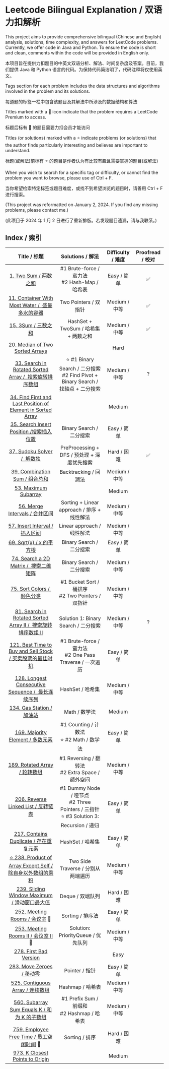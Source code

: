 # Leetcode Bilingual Explanation / 双语力扣解析

This project aims to provide comprehensive bilingual (Chinese and English) analysis, solutions, time complexity, and answers for LeetCode problems. Currently, we offer code in Java and Python. To ensure the code is short and clean, comments within the code will be provided in English only.

本项目旨在提供力扣题目的中英文双语分析、解法、时间复杂度及答案。目前，我们提供 Java 和 Python 语言的代码。为保持代码简洁明了，代码注释将仅使用英文。

Tags section for each problem includes the data structures and algorithms involved in the problem and its solutions.

每道题的标签一栏中包含该题目及其解法中所涉及的数据结构和算法

Titles marked with a 🔐 icon indicate that the problem requires a LeetCode Premium to access.

标题后标有 🔐 的题目需要力扣会员才能访问

Titles (or solutions) marked with a ⭐️ indicate problems (or solutions) that the author finds particularly interesting and believes are important to understand.

标题(或解法)前标有 ⭐️ 的题目是作者认为有比较有趣且需要掌握的题目(或解法)

When you wish to search for a specific tag or difficulty, or cannot find the problem you want to browse, please use of Ctrl + F.

当你希望检索特定标签或题目难度，或找不到希望浏览的题目时，请善用 Ctrl + F 进行搜索。

(This project was reformatted on January 2, 2024. If you find any missing problems, please contact me.)

(此项目于 2024 年 1 月 2 日进行了重新排版。若发现题目遗漏，请与我联系。)

## Index / 索引

|                                                               Title / 标题                                                               |                                        Solutions / 解法                                         | Difficulty / 难度 | Proofread / 校对 |
| :--------------------------------------------------------------------------------------------------------------------------------------: | :---------------------------------------------------------------------------------------------: | :---------------: | :--------------: |
|                                            [1. Two Sum / 两数之和](/Solution/0001_Two_Sum.md)                                            |                        #1 Brute-force / 蛮力法<br />#2 Hash-Map / 哈希表                        |    Easy / 简单    |        ✅        |
|                      [11. Container With Most Water /  盛最多水的容器](/Solution/0011_Container_With_Most_Water.md)                      |                                      Two Pointers / 双指针                                      |   Medium / 中等   |        ✅        |
|                                              [15. 3Sum / 三数之和](/Solution/0015_3Sum.md)                                               |                              HashSet + TwoSum / 哈希集 + 两数之和                               |   Medium / 中等   |        ✅        |
|                                                   [20. Median of Two Sorted Arrays]()                                                    |                                                                                                 |       Hard        |                  |
|                [33. Search in Rotated Sorted Array /  搜索旋转排序数组](/Solution/0033_Search_in_Rotated_Sorted_Array.md)                |     ⭐️ #1 Binary Search / 二分搜索<br />#2 Find Pivot + Binary Search / 找轴点 + 二分搜索      |   Medium / 中等   |        ?         |
| [34. Find First and Last Position of Element in Sorted Array](/Solution/0034_Find_First_and_Last_Position_of_Element_in_Sorted_Array.md) |                                                                                                 |      Medium       |                  |
|                           [35. Search Insert Position /搜索插入位置](/Solution/0035_Search_Insert_Position.md)                           |                                    Binary Search / 二分搜索                                     |    Easy / 简单    |                  |
|                                      [37. Sudoku Solver /  解数独](/Solution/0037_Sudoku_Solver.md)                                      |                           PreProcessing + DFS / 预处理 + 深度优先搜索                           |    Hard / 困难    |        ✅        |
|                                   [39. Combination Sum / 组合总和](/Solution/0039_Combination_Sum.md)                                    |                                      Backtracking / 回溯法                                      |   Medium / 中等   |                  |
|                                        [53. Maximum Subarray](Solution/0053_Maximum_Subarray.md)                                         |                                                                                                 |      Medium       |                  |
|                                   [56. Merge Intervals / 合并区间](/Solution/0056_Merge_Intervals.md)                                    |                           Sorting + Linear approach / 排序 + 线性解法                           |   Medium / 中等   |                  |
|                                   [57. Insert Interval / 插入区间](/Solution/0057_Insert_Interval.md)                                    |                                   Linear approach / 线性解法                                    |   Medium / 中等   |                  |
|                                         [69. Sqrt(x) / x 的平方根](</Solution/0069_Sqrt(x).md>)                                          |                                    Binary Search / 二分搜索                                     |    Easy / 简单    |                  |
|                              [74. Search a 2D Matrix /  搜索二维矩阵](/Solution/0074_Search_a_2D_Matrix.md)                              |                                    Binary Search / 二分搜索                                     |   Medium / 中等   |                  |
|                                       [75. Sort Colors /  颜色分类](/Solution/0075_Sort_Colors.md)                                       |                      #1 Bucket Sort / 桶排序<br />#2 Two Pointers / 双指针                      |   Medium / 中等   |                  |
|           [81. Search in Rotated Sorted Array II /  搜索旋转排序数组 II](/Solution/0081_Search_in_Rotated_Sorted_Array_II.md)            |                              Solution 1: Binary Search / 二分搜索                               |   Medium / 中等   |        ?         |
|              [121. Best Time to Buy and Sell Stock / 买卖股票的最佳时机](/Solution/0121_Best_Time_to_Buy_and_Sell_Stock.md)              |                  #1 Brute-force / 蛮力法<br />#2 One Pass Traverse / 一次遍历                   |    Easy / 简单    |                  |
|                   [128. Longest Consecutive Sequence /  最长连续序列](/Solution/0128_Longest_Consecutive_Sequence.md)                    |                                        HashSet / 哈希集                                         |   Medium / 中等   |                  |
|                                        [134. Gas Station / 加油站](/Solution/0134_Gas_Station.md)                                        |                                          Math / 数学法                                          |      Medium       |                  |
|                                  [169. Majority Element / 多数元素](/Solution/0169_Majority_Element.md)                                  |                         #1 Counting / 计数法<br />⭐️ #2 Math / 数学法                          |    Easy / 简单    |                  |
|                                     [189. Rotated Array / 轮转数组](/Solution/0189_Rotated_Array.md)                                     |                      #1 Reversing / 翻转法<br />#2 Extra Space / 额外空间                       |   Medium / 中等   |                  |
|                               [206. Reverse Linked List / 反转链表](/Solution/0206_Reverse_Linked_List.md)                               | #1 Dummy Node / 哑节点<br />#2 Three Pointers / 三指针<br />⭐️ #3 Solution 3: Recursion / 递归 |    Easy / 简单    |                  |
|                              [217. Contains Duplicate / 存在重复元素](/Solution/0217_Contains_Duplicate.md)                              |                                        HashSet / 哈希集                                         |    Easy / 简单    |                  |
|              [⭐️ 238. Product of Array Except Self / 除自身以外数组的乘积](/Solution/0238_Product_of_Array_Except_Self.md)              |                               Two Side Traverse / 分别从两端遍历                                |   Medium / 中等   |                  |
|                         [239. Sliding Window Maximum / 滑动窗口最大值](/Solution/0239_Sliding_Window_Maximum.md)                         |                                        Deque / 双端队列                                         |    Hard / 困难    |                  |
|                                    [252. Meeting Rooms / 会议室](/Solution/0252_Meeting_Rooms.md) 🔐                                     |                                        Sorting / 排序法                                         |    Easy / 简单    |                  |
|                                [253. Meeting Rooms II / 会议室 II](/Solution/0253_Meeting_Rooms_II.md) 🔐                                |                               Solution: PriorityQueue / 优先队列                                |   Medium / 中等   |                  |
|                                      [278. First Bad Version](/Solution/0278_First_Bad_Version.md)                                       |                                                                                                 |       Easy        |                  |
|                                        [283. Move Zeroes / 移动零](/Solution/0283_Move_Zeroes.md)                                        |                                         Pointer / 指针                                          |    Easy / 简单    |                  |
|                                  [525. Contiguous Array / 连续数组](/Solution/0525_Contiguous_Array.md)                                  |                                        Hashmap / 哈希表                                         |   Medium / 中等   |                  |
|                         [560. Subarray Sum Equals K / 和为 K 的子数组](/Solution/0560_Subarray_Sum_Equals_K.md)                          |                         #1 Prefix Sum / 前缀和<br />#2 Hashmap / 哈希表                         |   Medium / 中等   |                  |
|                            [759. Employee Free Time / 员工空闲时间](/Solution/0759_Employee_Free_Time.md) 🔐                             |                                         Sorting / 排序                                          |    Hard / 困难    |                  |
|                              [973. K Closest Points to Origin](/Solution/0973_K_Close_Points_To_Origin.md)                               |                                                                                                 |      Medium       |                  |

